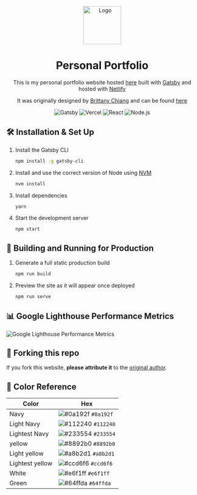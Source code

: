  <div align="center">
  <img alt="Logo" src="https://raw.githubusercontent.com/pycoder2000/portfolio-v4/main/src/images/logo.png" width="100" />
</div>

<h1 align="center">
  Personal Portfolio
</h1>

<p align="center">
  This is my personal portfolio website hosted <a href="https://parthdesai.vercel.app/" target="_blank">here</a> built with <a href="https://www.gatsbyjs.org/" target="_blank">Gatsby</a> and hosted with <a href="https://www.netlify.com" target="_blank">Netlify</a>
</p>

<p align="center">
  It was originally designed by <a href="https://github.com/bchiang7" target="_blank">Brittany Chiang</a> and can be found <a href="https://brittanychiang.com/" target="_blank">here</a>
</p>

<div align="center">

![Gatsby](https://img.shields.io/badge/Gatsby-663399.svg?style=for-the-badge&logo=Gatsby&logoColor=white)
![Vercel](https://img.shields.io/badge/Vercel-000000.svg?style=for-the-badge&logo=Vercel&logoColor=white)
![React](https://img.shields.io/badge/React-61DAFB.svg?style=for-the-badge&logo=React&logoColor=black)
![Node.js](https://img.shields.io/badge/Node.js-339933.svg?style=for-the-badge&logo=nodedotjs&logoColor=white)

</div>

<!-- ![demo](https://raw.githubusercontent.com/pycoder2000/portfolio-v4/main/src/images/demo.png) -->

## 🛠 Installation & Set Up

1. Install the Gatsby CLI

   ```sh
   npm install -g gatsby-cli
   ```

2. Install and use the correct version of Node using [NVM](https://github.com/nvm-sh/nvm)

   ```sh
   nvm install
   ```

3. Install dependencies

   ```sh
   yarn
   ```

4. Start the development server

   ```sh
   npm start
   ```

## 🚀 Building and Running for Production

1. Generate a full static production build

   ```sh
   npm run build
   ```

2. Preview the site as it will appear once deployed

   ```sh
   npm run serve
   ```

## 📊 Google Lighthouse Performance Metrics

![Google Lighthouse Performance Metrics](https://raw.githubusercontent.com/pycoder2000/portfolio-v4/main/src/images/Google%20Lighthouse%20Performance%20Metrtics.png)

## 🚨 Forking this repo

If you fork this website, **please attribute it** to the <a href="https://brittanychiang.com/" target="_blank">original author</a>.

## 🎨 Color Reference

| Color           | Hex                                                                |
| --------------- | ------------------------------------------------------------------ |
| Navy            | ![#0a192f](https://via.placeholder.com/10/0a192f?text=+) `#0a192f` |
| Light Navy      | ![#112240](https://via.placeholder.com/10/0a192f?text=+) `#112240` |
| Lightest Navy   | ![#233554](https://via.placeholder.com/10/303C55?text=+) `#233554` |
| yellow          | ![#8892b0](https://via.placeholder.com/10/8892b0?text=+) `#8892b0` |
| Light yellow    | ![#a8b2d1](https://via.placeholder.com/10/a8b2d1?text=+) `#a8b2d1` |
| Lightest yellow | ![#ccd6f6](https://via.placeholder.com/10/ccd6f6?text=+) `#ccd6f6` |
| White           | ![#e6f1ff](https://via.placeholder.com/10/e6f1ff?text=+) `#e6f1ff` |
| Green           | ![#64ffda](https://via.placeholder.com/10/64ffda?text=+) `#64ffda` |
